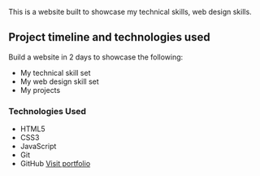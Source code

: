 
This is a website built to showcase my technical skills, web design skills.



## Project timeline and technologies used

Build a  website in 2 days to showcase the following:
* My technical skill set
* My web design skill set
* My projects

### Technologies Used

* HTML5
* CSS3
* JavaScript
* Git
* GitHub
[Visit portfolio](https://suryansh076.github.io/myportfolio/)
